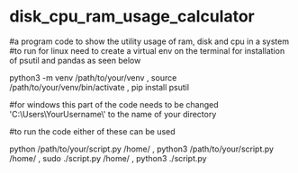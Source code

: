 # disk_cpu_ram_usage_calculator
#a program code to show the utility usage of ram, disk and cpu in a system
#to run for linux need to create a virtual env on the terminal for installation of psutil and pandas as seen below

python3 -m venv /path/to/your/venv ,
source /path/to/your/venv/bin/activate ,
pip install psutil

#for windows this part of the code needs to be changed 'C:\\Users\\YourUsername\\' to the name of your directory

#to run the code either of these can be used

python /path/to/your/script.py /home/ ,
python3 /path/to/your/script.py /home/ ,
sudo ./script.py /home/ ,
python3 ./script.py
